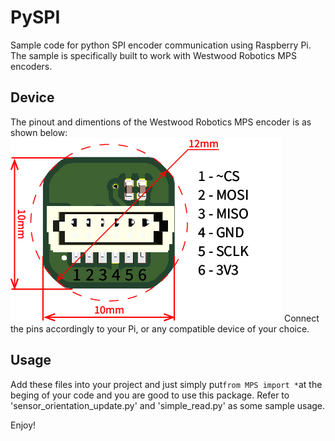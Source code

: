 # PySPI
Sample code for python SPI encoder communication using Raspberry Pi. The sample is specifically built to work with Westwood Robotics MPS encoders.

## Device
The pinout and dimentions of the Westwood Robotics MPS encoder is as shown below:
![](images/Specs.jpg)
Connect the pins accordingly to your Pi, or any compatible device of your choice.

## Usage
Add these files into your project and just simply put```from MPS import *```at the beging of your code and you are good to use this package. Refer to 'sensor_orientation_update.py' and 'simple_read.py' as some sample usage.

Enjoy!
